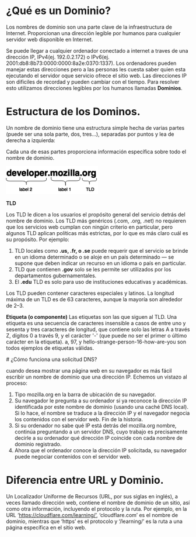 # ¿Qué es un Dominio?

Los nombres de dominio son una parte clave de la infraestructura de Internet. Proporcionan una dirección legible por humanos para cualquier servidor web disponible en Internet.

Se puede llegar a cualquier ordenador conectado a internet a traves de una dirección IP, IPv4(ej. 192.0.2.172) o IPv6(ej. 2001:db8:8b73:0000:0000:8a2e:0370:1337). Los ordenadores pueden manejar estas direcciones pero a las personas les cuesta saber quien esta ejecutando el servidor oque servicio ofrece el sitio web. Las direcciones IP son dificiles de recordad y pueden cambiar con el tiempo. Para resolver esto utilizamos direcciones legibles por los humanos llamadas **Dominios**.

# Estructura de los Dominos.

Un nombre de dominio tiene una estructura simple hecha de varias partes (puede ser una sola parte, dos, tres...), separadas por puntos y lea de derecha a izquierda:

Cada una de esas partes proporciona información específica sobre todo el nombre de dominio.

![alt text](image-1.png)

**TLD**

Los TLD le dicen a los usuarios el propósito general del servicio detrás del nombre de dominio. Los TLD más genéricos (.com, .org, .net) no requieren que los servicios web cumplan con ningún criterio en particular, pero algunos TLD aplican políticas más estrictas, por lo que es más claro cuál es su propósito. Por ejemplo:

1. TLD locales como **.us, .fr, o .se** puede requerir que el servicio se brinde en un idioma determinado o se aloje en un país determinado — se supone que deben indicar un recurso en un idioma o país en particular.
2. TLD que contienen **.gov** solo se les permite ser utilizados por los departamentos gubernamentales.
3. El **.edu** TLD es solo para uso de instituciones educativas y académicas.

Los TLD pueden contener caracteres especiales y latinos. La longitud máxima de un TLD es de 63 caracteres, aunque la mayoría son alrededor de 2–3.

**Etiqueta (o componente)**
Las etiquetas son las que siguen al TLD. Una etiqueta es una secuencia de caracteres insensible a casos de entre uno y sesenta y tres caracteres de longitud, que contiene solo las letras A a través Z, dígitos 0 a través 9, y el carácter '-' (que puede no ser el primer o último carácter en la etiqueta). a, 97, y hello-strange-person-16-how-are-you son todos ejemplos de etiquetas válidas.

 # ¿Cómo funciona una solicitud DNS?

cuando desea mostrar una página web en su navegador es más fácil escribir un nombre de dominio que una dirección IP. Echemos un vistazo al proceso:

1. Tipo mozilla.org en la barra de ubicación de su navegador.
2. Su navegador le pregunta a su ordenador si ya reconoce la dirección IP identificada por este nombre de dominio (usando una caché DNS local). Si lo hace, el nombre se traduce a la dirección IP y el navegador negocia los contenidos con el servidor web. Fin de la historia.
3. Si su ordenador no sabe qué IP está detrás del mozilla.org nombre, continúa preguntando a un servidor DNS, cuyo trabajo es precisamente decirle a su ordenador qué dirección IP coincide con cada nombre de dominio registrado.
4. Ahora que el ordenador conoce la dirección IP solicitada, su navegador puede negociar contenidos con el servidor web.

# Diferencia entre URL y Dominio.

Un Localizador Uniforme de Recursos (URL, por sus siglas en inglés), a veces llamado dirección web, contiene el nombre de dominio de un sitio, así como otra información, incluyendo el protocolo y la ruta. Por ejemplo, en la URL ‘https://cloudflare.com/learning/’, ‘cloudflare.com’ es el nombre de dominio, mientras que ‘https’ es el protocolo y ‘/learning/’ es la ruta a una página específica en el sitio web.